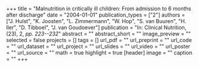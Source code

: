 +++
title = "Malnutrition in critically ill children: From admission to 6 months after discharge"
date = "2004-01-01"
publication_types = ["2"]
authors = ["J. Hulst", "K. Joosten", "L. Zimmermann", "W. Hop", "S. van Buuren", "H. ller", "D. Tibboel", "J. van Goudoever"]
publication = "In: Clinical Nutrition, (23), 2, _pp. 223--232_"
abstract = ""
abstract_short = ""
image_preview = ""
selected = false
projects = []
tags = []
url_pdf = ""
url_preprint = ""
url_code = ""
url_dataset = ""
url_project = ""
url_slides = ""
url_video = ""
url_poster = ""
url_source = ""
math = true
highlight = true
[header]
image = ""
caption = ""
+++

